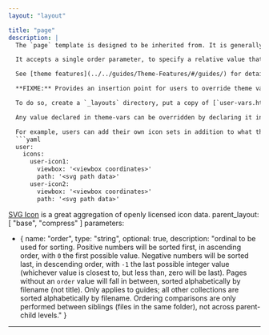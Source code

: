 ```yaml
---
layout: "layout"

title: "page"
description: |
  The `page` template is designed to be inherited from. It is generally the layout that any new custom pages should use, in order to take advantage of the **programming pages** features.

  It accepts a single order parameter, to specify a relative value that is used to sort against sibling pages in the same collection.

  See [theme features](../../guides/Theme-Features/#/guides/) for details of the different elements.

  **FIXME:** Provides an insertion point for users to override theme variables, or introduce their own.

  To do so, create a `_layouts` directory, put a copy of [`user-vars.html`]() in it, and declare values in it.

  Any value declared in theme-vars can be overridden by declaring it in user-vars.

  For example, users can add their own icon sets in addition to what the theme provides, by defining a `user.icons` object:
  ```yaml
  user:
    icons:
      user-icon1:
        viewbox: '<viewbox coordinates>'
        path: '<svg path data>'
      user-icon2:
        viewbox: '<viewbox coordinates>'
        path: '<svg path data>'
  ```

  [SVG Icon](https://leungwensen.github.io/svg-icon/) is a great aggregation of openly licensed icon data.
parent_layout: [ "base", "compress" ]
parameters:
  - { name: "order", type: "string", optional: true, description: "ordinal to be used for sorting. Positive numbers will be sorted first, in ascending order, with `0` the first possible value. Negative numbers will be sorted last, in descending order, with `-1` the last possible integer value (whichever value is closest to, but less than, zero will be last). Pages without an `order` value will fall in between, sorted alphabetically by filename (not title). Only applies to guides; all other collections are sorted alphabetically by filename. Ordering comparisons are only performed between siblings (files in the same folder), not across parent-child levels." }
---
```

